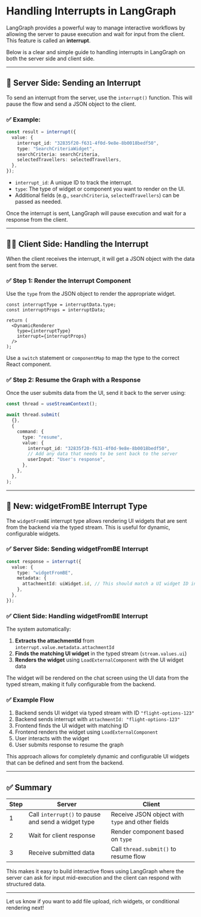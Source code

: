 # Handling Interrupts in LangGraph

LangGraph provides a powerful way to manage interactive workflows by allowing the server to pause execution and wait for input from the client. This feature is called an **interrupt**.

Below is a clear and simple guide to handling interrupts in LangGraph on both the server side and client side.

---

## 🚀 Server Side: Sending an Interrupt

To send an interrupt from the server, use the `interrupt()` function. This will pause the flow and send a JSON object to the client.

### ✅ Example:

```ts
const result = interrupt({
  value: {
    interrupt_id: "32835f20-f631-4f0d-9e8e-8b0018bedf50",
    type: "SearchCriteriaWidget",
    searchCriteria: searchCriteria,
    selectedTravellers: selectedTravellers,
  },
});
```

- `interrupt_id`: A unique ID to track the interrupt.
- `type`: The type of widget or component you want to render on the UI.
- Additional fields (e.g., `searchCriteria`, `selectedTravellers`) can be passed as needed.

Once the interrupt is sent, LangGraph will pause execution and wait for a response from the client.

---

## 🧑‍💻 Client Side: Handling the Interrupt

When the client receives the interrupt, it will get a JSON object with the data sent from the server.

### ✅ Step 1: Render the Interrupt Component

Use the `type` from the JSON object to render the appropriate widget.

```tsx
const interruptType = interruptData.type;
const interruptProps = interruptData;

return (
  <DynamicRenderer
    type={interruptType}
    interrupt={interruptProps}
  />
);
```

Use a `switch` statement or `componentMap` to map the type to the correct React component.

### ✅ Step 2: Resume the Graph with a Response

Once the user submits data from the UI, send it back to the server using:

```ts
const thread = useStreamContext();

await thread.submit(
  {},
  {
    command: {
      type: "resume",
      value: {
        interrupt_id: "32835f20-f631-4f0d-9e8e-8b0018bedf50",
        // Add any data that needs to be sent back to the server
        userInput: "User's response",
      },
    },
  },
);
```

---

## 🎯 New: widgetFromBE Interrupt Type

The `widgetFromBE` interrupt type allows rendering UI widgets that are sent from the backend via the typed stream. This is useful for dynamic, configurable widgets.

### ✅ Server Side: Sending widgetFromBE Interrupt

```ts
const response = interrupt({
  value: {
    type: "widgetFromBE",
    metadata: {
      attachmentId: uiWidget.id, // This should match a UI widget ID in the typed stream
    },
  },
});
```

### ✅ Client Side: Handling widgetFromBE Interrupt

The system automatically:

1. **Extracts the attachmentId** from `interrupt.value.metadata.attachmentId`
2. **Finds the matching UI widget** in the typed stream (`stream.values.ui`)
3. **Renders the widget** using `LoadExternalComponent` with the UI widget data

The widget will be rendered on the chat screen using the UI data from the typed stream, making it fully configurable from the backend.

### ✅ Example Flow

1. Backend sends UI widget via typed stream with ID `"flight-options-123"`
2. Backend sends interrupt with `attachmentId: "flight-options-123"`
3. Frontend finds the UI widget with matching ID
4. Frontend renders the widget using `LoadExternalComponent`
5. User interacts with the widget
6. User submits response to resume the graph

This approach allows for completely dynamic and configurable UI widgets that can be defined and sent from the backend.

---

## ✅ Summary

| Step | Server                                             | Client                                           |
| ---- | -------------------------------------------------- | ------------------------------------------------ |
| 1    | Call `interrupt()` to pause and send a widget type | Receive JSON object with `type` and other fields |
| 2    | Wait for client response                           | Render component based on `type`                 |
| 3    | Receive submitted data                             | Call `thread.submit()` to resume flow            |

This makes it easy to build interactive flows using LangGraph where the server can ask for input mid-execution and the client can respond with structured data.

---

Let us know if you want to add file upload, rich widgets, or conditional rendering next!
